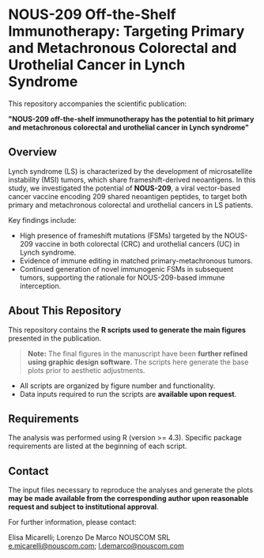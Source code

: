 # NOUS-209 Off-the-Shelf Immunotherapy: Targeting Primary and Metachronous Colorectal and Urothelial Cancer in Lynch Syndrome

This repository accompanies the scientific publication:

**"NOUS-209 off-the-shelf immunotherapy has the potential to hit primary and metachronous colorectal and urothelial cancer in Lynch syndrome"**

## Overview

Lynch syndrome (LS) is characterized by the development of microsatellite instability (MSI) tumors, which share frameshift-derived neoantigens. In this study, we investigated the potential of **NOUS-209**, a viral vector-based cancer vaccine encoding 209 shared neoantigen peptides, to target both primary and metachronous colorectal and urothelial cancers in LS patients.

Key findings include:

- High presence of frameshift mutations (FSMs) targeted by the NOUS-209 vaccine in both colorectal (CRC) and urothelial cancers (UC) in Lynch syndrome.
- Evidence of immune editing in matched primary-metachronous tumors.
- Continued generation of novel immunogenic FSMs in subsequent tumors, supporting the rationale for NOUS-209-based immune interception.

## About This Repository

This repository contains the **R scripts used to generate the main figures** presented in the publication.

> **Note:** The final figures in the manuscript have been **further refined using graphic design software**. The scripts here generate the base plots prior to aesthetic adjustments.

- All scripts are organized by figure number and functionality.
- Data inputs required to run the scripts are **available upon request**.

## Requirements

The analysis was performed using R (version >= 4.3). Specific package requirements are listed at the beginning of each script.

## Contact


The input files necessary to reproduce the analyses and generate the plots **may be made available from the corresponding author upon reasonable request and subject to institutional approval**.

For further information, please contact:

Elisa Micarelli; Lorenzo De Marco
NOUSCOM SRL
e.micarelli@nouscom.com; l.demarco@nouscom.com




